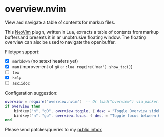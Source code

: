# overview.nvim

View and navigate a table of contents for markup files.

This [NeoVim](https://neovim.io) plugin, written in Lua, extracts a table of
contents from markup buffers and presents it in an unobtrusive floating window.
The floating overview can also be used to navigate the open buffer.

Filetype support:
- [x] `markdown` (no setext headers yet)
- [x] `man` (improvement of `gO` or `:lua require('man').show_toc()`)
- [ ] `tex`
- [x] `help`
- [ ] `asciidoc`

Configuration suggestion:
```lua
overview = require("overview.nvim")  -- Or load("overview") via packer.nvim
if overview then
    bindkey("n", "gO", overview.toggle, { desc = "Toggle Overview sidebar for current buffer" })
    bindkey("n", "go", overview.focus, { desc = "Toggle focus between Overview sidebar and source buffer" })
end
```

Please send patches/queries to my [public inbox](https://lists.sr.ht/~adigitoleo/public-inbox).
